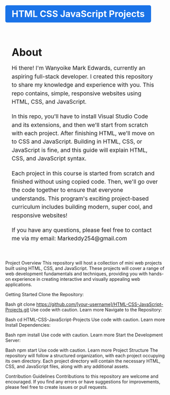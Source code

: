 # <a href="https://100jsprojects.com" style="background-color: #1a73e8; color: white; font-weight: bold; padding: 10px 20px; border-radius: 5px; text-decoration: none;">HTML CSS JavaScript Projects</a>

<div style="max-width: 600px; margin: 0 auto; padding: 20px;">
  <h1 style="font-size: 2rem; font-weight: bold; margin-bottom: 10px;">About</h1>
  <p style="font-size: 1.1rem; line-height: 1.5; margin-bottom: 20px;">Hi there! I'm Wanyoike Mark Edwards, currently an aspiring full-stack developer. I created this repository to share my knowledge and experience with you. This repo contains, simple, responsive websites using HTML, CSS, and JavaScript.</p>
  <p style="font-size: 1.1rem; line-height: 1.5; margin-bottom: 20px;">In this repo, you'll have to install Visual Studio Code and its extensions, and then we'll start from scratch with each project. After finishing HTML, we'll move on to CSS and JavaScript. Building in HTML, CSS, or JavaScript is fine, and this guide will explain HTML, CSS, and JavaScript syntax.</p>
  <p style="font-size: 1.1rem; line-height: 1.5; margin-bottom: 20px;">Each project in this course is started from scratch and finished without using copied code. Then, we'll go over the code together to ensure that everyone understands. This program's exciting project-based curriculum includes building modern, super cool, and responsive websites!</p>
  <p style="font-size: 1.1rem; line-height: 1.5; margin-bottom: 20px;">If you have any questions, please feel free to contact me via my email: Markeddy254@gmail.com </p>
</div>

Project Overview
This repository will host a collection of mini web projects built using HTML, CSS, and JavaScript. These projects will cover a range of web development fundamentals and techniques, providing you with hands-on experience in creating interactive and visually appealing web applications.

Getting Started
Clone the Repository:

Bash
git clone https://github.com/[your-username]/HTML-CSS-JavaScript-Projects.git
Use code with caution. Learn more
Navigate to the Repository:

Bash
cd HTML-CSS-JavaScript-Projects
Use code with caution. Learn more
Install Dependencies:

Bash
npm install
Use code with caution. Learn more
Start the Development Server:

Bash
npm start
Use code with caution. Learn more
Project Structure
The repository will follow a structured organization, with each project occupying its own directory. Each project directory will contain the necessary HTML, CSS, and JavaScript files, along with any additional assets.

Contribution Guidelines
Contributions to this repository are welcome and encouraged. If you find any errors or have suggestions for improvements, please feel free to create issues or pull requests.
